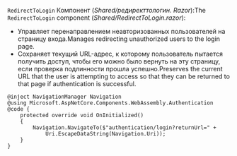 <span data-ttu-id="d29a1-101">`RedirectToLogin` Компонент (*Shared/редиректтологин. Razor*):</span><span class="sxs-lookup"><span data-stu-id="d29a1-101">The `RedirectToLogin` component (*Shared/RedirectToLogin.razor*):</span></span>

* <span data-ttu-id="d29a1-102">Управляет перенаправлением неавторизованных пользователей на страницу входа.</span><span class="sxs-lookup"><span data-stu-id="d29a1-102">Manages redirecting unauthorized users to the login page.</span></span>
* <span data-ttu-id="d29a1-103">Сохраняет текущий URL-адрес, к которому пользователь пытается получить доступ, чтобы его можно было вернуть на эту страницу, если проверка подлинности прошла успешно.</span><span class="sxs-lookup"><span data-stu-id="d29a1-103">Preserves the current URL that the user is attempting to access so that they can be returned to that page if authentication is successful.</span></span>

```razor
@inject NavigationManager Navigation
@using Microsoft.AspNetCore.Components.WebAssembly.Authentication
@code {
    protected override void OnInitialized()
    {
        Navigation.NavigateTo($"authentication/login?returnUrl=" +
            Uri.EscapeDataString(Navigation.Uri));
    }
}
```
